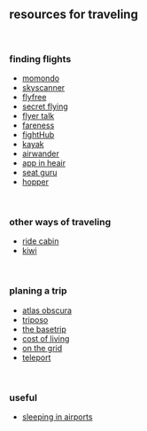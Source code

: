 ## resources for traveling

<br>

### finding flights

* [momondo](https://www.momondo.com/)
* [skyscanner](https://www.skyscanner.com/)
* [flyfree](https://www.fly4free.com/flight-deals/usa/)
* [secret flying](https://www.secretflying.com/)
* [flyer talk](https://www.flyertalk.com/)
* [fareness](https://www.fareness.com/)
* [fightHub](https://www.flighthub.com/)
* [kayak](https://www.kayak.com/flights)
* [airwander](https://airwander.com/)
* [app in heair](https://www.appintheair.mobi/)
* [seat guru](https://seatguru.com/)
* [hopper](https://www.hopper.com/)

<br>

### other ways of traveling

* [ride cabin](https://www.ridecabin.com/)
* [kiwi](https://www.kiwi.com/us/)

<br>


### planing a trip

* [atlas obscura](https://www.atlasobscura.com/)
* [triposo](https://www.triposo.com/gettheapp/)
* [the basetrip](https://www.thebasetrip.com/en)
* [cost of living](https://www.numbeo.com/cost-of-living/)
* [on the grid](https://onthegrid.city/)
* [teleport](https://teleport.org/)

<br>

### useful

* [sleeping in airports](https://www.sleepinginairports.net/)
